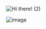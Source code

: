 
![Hi there! (2)](https://user-images.githubusercontent.com/67078790/117082370-b18b3a00-ad07-11eb-950b-eeffa2941b7c.gif)

![![image](https://user-images.githubusercontent.com/67078790/117091178-13f03480-ad20-11eb-828b-f8326855e230.png)
]({https://img.shields.io/badge/JavaScript-F7DF1E?style=for-the-badge&logo=javascript&logoColor=black})



